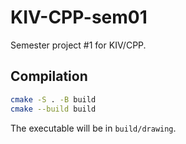 # KIV-CPP-sem01

Semester project #1 for KIV/CPP.

## Compilation

```bash
cmake -S . -B build
cmake --build build
```

The executable will be in `build/drawing`.

